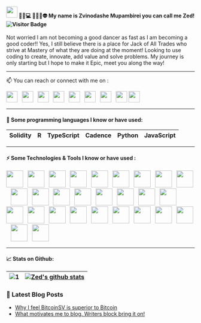 #### <img src="https://raw.githubusercontent.com/MartinHeinz/MartinHeinz/master/wave.gif" width="30px"> 🙋‍♂️💻 👨‍💻😎👽 My name is Zvinodashe Mupambirei you can call me Zed! ![Visitor Badge](https://visitor-badge.laobi.icu/badge?page_id=MatricksDeCoder.MatricksDeCoder)

Not worried I am not becoming a good dancer as fast as I am becoming a good coder!! Yes, I still believe there is a place for Jack of All Trades who strive at Mastery of what they are doing at the moment!   Looking to use coding to create, innovate, add value and solve problems.     My journey is only starting but I hope to make it Epic, meet you along the way!

- - -  

<p>
📫 You can reach or connect with me on :

<a href="https://twitter.com/Zed_Developer"><img height="30" src="https://res.cloudinary.com/matricksdecoder/image/upload/v1605068053/Twitter_rf1qt0.png"></a>&nbsp;&nbsp;
<a href="https://twitter.com/Zed_Blockchain"><img height="30" src="https://res.cloudinary.com/matricksdecoder/image/upload/v1605068053/Twitter_rf1qt0.png"></a>&nbsp;&nbsp;
<a href="https://twitter.com/Zed_Quant"><img height="30" src="https://res.cloudinary.com/matricksdecoder/image/upload/v1605068053/Twitter_rf1qt0.png"></a>&nbsp;&nbsp;
<a href="https://twitter.com/Zed_Actuary"><img height="30" src="https://res.cloudinary.com/matricksdecoder/image/upload/v1605068053/Twitter_rf1qt0.png"></a>&nbsp;&nbsp;
<a href="https://www.linkedin.com/in/matricksdecoder/"><img height="30" src="https://res.cloudinary.com/matricksdecoder/image/upload/v1605068515/LinkedIn_apa4np.png"></a>&nbsp;&nbsp;
<a href="https://www.freecodecamp.org/matricksdecoder"><img height="30" src="https://res.cloudinary.com/matricksdecoder/image/upload/v1502609084/fccicon_o5jith.png"></a>&nbsp;&nbsp;
<a href="https://t.me/zizvino"><img height="30" src="https://res.cloudinary.com/matricksdecoder/image/upload/v1605072080/Telegram_iu1tln.png"></a>&nbsp;&nbsp;
<a href="https://matricksdecoder.hashnode.dev/"><img height="30" src="https://res.cloudinary.com/matricksdecoder/image/upload/v1605069648/Hashnode_mex4sx.png"></a>
<a href="https://app.poap.xyz/scan/0xFc0BBFE1e6391Ad733B0016d41E50cFa2725717E"><img height="30" src="https://res.cloudinary.com/matricksdecoder/image/upload/v1636625146/POAP_f1xq5x.svg"></a>&nbsp;&nbsp;
</p>

- - -

#### 🌱 Some programming languages I know or have used:

| Solidity        | R               | TypeScript      |  Cadence        |   Python       |  JavaScript |
| --------------- | --------------- | --------------- | --------------- |--------------- |  ---------- |

- - -

#### ⚡ Some Technologies & Tools I know or have used :

<p>
<a href="https://numpy.org/"><img height="45" src="https://res.cloudinary.com/matricksdecoder/image/upload/v1605074946/Numpy_ozfrvy.png"></a>&nbsp;&nbsp;
<a href="https://reactjs.org/"><img height="45" src="https://res.cloudinary.com/matricksdecoder/image/upload/v1502609088/React_mfa2cv.png"></a>&nbsp;&nbsp;
<a href="https://www.trufflesuite.com/"><img height="45" src="https://res.cloudinary.com/matricksdecoder/image/upload/v1605075273/Truffle_th2o5e.png"></a>&nbsp;&nbsp;
<a href="https://web3js.readthedocs.io/en/v1.3.0/"><img height="45" src="https://res.cloudinary.com/matricksdecoder/image/upload/v1605075572/Web3_kpmft8.png"></a>&nbsp;&nbsp;
<a href="https://nodejs.org/en/"><img height="45" src="https://res.cloudinary.com/matricksdecoder/image/upload/v1502609088/nodeJS_ofgrbi.png"></a>&nbsp;&nbsp;
<a href="https://www.heroku.com/"><img height="45" src="https://res.cloudinary.com/matricksdecoder/image/upload/v1605076091/Heroku_rqpo0b.png"></a>&nbsp;&nbsp;
<a href="https://ethereum.org/en/"><img height="45" src="https://res.cloudinary.com/matricksdecoder/image/upload/v1605076200/Ethereum_lr1qis.png"></a>&nbsp;&nbsp;
<a href="https://pandas.pydata.org/"><img height="45" src="https://res.cloudinary.com/matricksdecoder/image/upload/v1605076515/pandas_vmqidd.png"></a>&nbsp;&nbsp;
<a href="https://jupyter.org/"><img height="45" src="https://res.cloudinary.com/matricksdecoder/image/upload/v1605076680/Jupyter_aa9a7a.png"></a>&nbsp;&nbsp;
<a href="https://www.w3schools.com/html/"><img height="45" src="https://res.cloudinary.com/matricksdecoder/image/upload/v1605076815/html_ehsifq.png"></a>&nbsp;&nbsp;
<a href="https://www.w3schools.com/css/"><img height="45" src="https://res.cloudinary.com/matricksdecoder/image/upload/v1605076961/css_rnfbqc.png"></a>&nbsp;&nbsp;
<a href="https://getbootstrap.com/"><img height="45" src="https://res.cloudinary.com/matricksdecoder/image/upload/v1605077167/bootstrap_zk6s4c.jpg"></a>&nbsp;&nbsp;
<a href="https://www.npmjs.com/"><img height="45" src="https://res.cloudinary.com/matricksdecoder/image/upload/v1605077696/npm_ajhm1s.png"></a>&nbsp;&nbsp;
<a href="https://cloud.google.com/"><img height="45" src="https://res.cloudinary.com/matricksdecoder/image/upload/v1605077818/GoogleCloud_nsnquu.jpg"></a>&nbsp;&nbsp;
<a href="https://www.mongodb.com/ "><img height="45" src="https://res.cloudinary.com/matricksdecoder/image/upload/v1605078109/mongo_mnhtet.png"></a>&nbsp;&nbsp;
<a href="https://expressjs.com/"><img height="45" src="https://res.cloudinary.com/matricksdecoder/image/upload/v1605078326/exress_tjnzcc.png"></a>&nbsp;&nbsp;
<a href="https://www.tensorflow.org/"><img height="45" src="https://res.cloudinary.com/matricksdecoder/image/upload/v1605087759/Tensorflow_zr6htg.png"></a>&nbsp;&nbsp;
<a href="https://www.w3schools.com/sql/"><img height="45" src="https://res.cloudinary.com/matricksdecoder/image/upload/v1605087945/SQL_q0kfhg.png"></a>&nbsp;&nbsp;
<a href="https://webpack.js.org/"><img height="45" src="https://res.cloudinary.com/matricksdecoder/image/upload/v1605088173/Weback_iq0p1n.jpg"></a>&nbsp;&nbsp;
<a href="https://graphql.org/"><img height="45" src="https://res.cloudinary.com/matricksdecoder/image/upload/v1605088365/GQL_bbey7d.png"></a>&nbsp;&nbsp;
<a href="https://code.visualstudio.com/"><img height="45" src="https://res.cloudinary.com/matricksdecoder/image/upload/v1605088697/VSCode_qcuhmu.png"></a>&nbsp;&nbsp;
<a href="https://jquery.com/"><img height="45" src="https://res.cloudinary.com/matricksdecoder/image/upload/v1502609086/jquery_esvnfa.png"></a>&nbsp;&nbsp;
<a href="https://slack.com/"><img height="45" src="https://res.cloudinary.com/matricksdecoder/image/upload/v1605089081/slack_rryk4s.png"></a>&nbsp;&nbsp;
<a href="https://stackoverflow.com/users/7090684/matricksdecoder"><img height="45" src="https://res.cloudinary.com/matricksdecoder/image/upload/v1605070030/StackOverflow_ta1k0m.png"></a>&nbsp;&nbsp;
<a href="https://keras.io/"><img height="45" src="https://res.cloudinary.com/matricksdecoder/image/upload/v1605089639/Keras_sll7j0.png"></a>&nbsp;&nbsp;
<a href="https://redux.js.org/"><img height="45" src="https://res.cloudinary.com/matricksdecoder/image/upload/v1605089302/Redux_u6dqnx.png"></a>&nbsp;&nbsp;
<a href="https://d3js.org/"><img height="45" src="https://res.cloudinary.com/matricksdecoder/image/upload/v1502609084/d3_efg2rl.png"></a>&nbsp;&nbsp;
<a href="https://metamask.io/"><img height="45" src="https://res.cloudinary.com/matricksdecoder/image/upload/v1605090176/Metamask_n54clm.png"></a>&nbsp;&nbsp;
</p>

- - -

#### 📈 Stats on Github:

| ![1](https://github-readme-stats.vercel.app/api/top-langs/?username=MatricksDeCoder&theme=blue-green)          | [![Zed's github stats](https://github-readme-stats.vercel.app/api?username=MatricksDeCoder&theme=blue-green)](https://github.com/MatricksDeCoder/github-readme-stats)      | 
| ---------------                                                                                                | --------------- | 

### 📩 Latest Blog Posts
<!-- BLOG-POST-LIST:START -->
- [Why I feel BitcoinSV is superior to Bitcoin](https://matricksdecoder.hashnode.dev/why-i-feel-bitcoinsv-is-superior-to-bitcoin-cl4wtrqmz00ya6gnvg25z3q32)
- [What motivates me to blog. Writers block bring it on!](https://matricksdecoder.hashnode.dev/what-motivates-me-to-blog-writers-block-bring-it-on-ckhu8v5cp00wcses1gysd24u3)
<!-- BLOG-POST-LIST:END  -->




